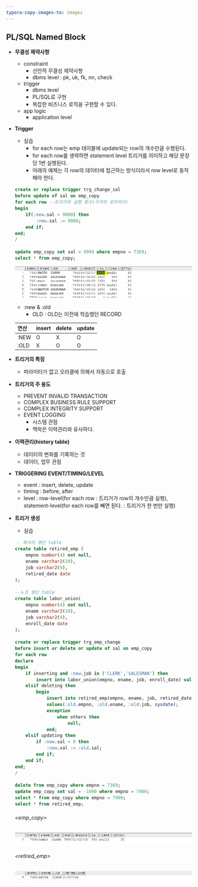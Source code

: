 ```yaml
---
typora-copy-images-to: images
---
```




## PL/SQL Named Block

- **무결성 제약사항**
  - constraint
    - 선언적 무결성 제약사항 
    - dbms level : pk, uk, fk, nn, check
  - trigger
    - dbms level
    - PL/SQL로 구현
    - 복잡한 비즈니스 로직을 구현할 수 있다. 
  - app logic
    - application level



- **Trigger** 

  - 실습
    - for each row는 emp 테이블에 update되는 row의 개수만큼 수행된다.
    - for each row를 생략하면 statement level 트리거를 의미하고 해당 문장당 1번 실행된다. 
    - 아래의 예제는 각 row의 데이터에 접근하는 방식이라서 row level로 동작해야 한다. 

  ```sql
  create or replace trigger trg_change_sal
  before update of sal on emp_copy
  for each row --트리거의 실행 횟수(각각의 로우마다)
  begin
      if(:new.sal > 9000) then
          :new.sal := 9000;
      end if;
  end;
  /
  
  update emp_copy set sal = 9999 where empno = 7369;
  select * from emp_copy;
  ```

  ![image-20210706094732982](images/image-20210706094732982.png)

  

  - :new & :old
    - OLD : OLD는 이전에 학습했던 RECORD

  | 연산 | insert | delete | update |
  | ---- | ------ | ------ | ------ |
  | :NEW | O      | X      | O      |
  | :OLD | X      | O      | O      |

  

- **트리거의 특징**
  - 파라미터가 없고 오라클에 의해서 자동으로 호출



- **트리거의 주 용도**
  - PREVENT INVALID TRANSACTION 
  - COMPLEX BUSINESS RULE SUPPORT 
  - COMPLEX INTEGRITY SUPPORT 
  - EVENT LOGGING
    - 시스템 관점
    - 맥락은 이력관리와 유사하다.



- **이력관리(history table)**
  - 데이터의 변화를 기록하는 것
  - 데이터, 업무 관점  



- **TRIGGERING EVENT/TIMING/LEVEL**
  - event : insert, delete, update
  - timing : before, after
  - level : row-level(for each row : 트리거가 row의 개수만큼 실행), statement-level(for each row를 빼면 된다. : 트리거가 한 번만 실행)



- **트리거 생성**

  - 실습

  ```sql
  -- 퇴사자 명단 table
  create table retired_emp (
      empno number(4) not null, 
      ename varchar2(10), 
      job varchar2(9),
      retired_date date
  );
  
  --노조 명단 table
  create table labor_union(
      empno number(4) not null,
      ename varchar2(10),
      job varchar2(9),
      enroll_date date
  );
  
  create or replace trigger trg_emp_change
  before insert or delete or update of sal on emp_copy
  for each row
  declare
  begin
      if inserting and :new.job in ('CLERK','SALESMAN') then
          insert into labor_union(empno, ename, job, enroll_date) values(:new.empno, :new.ename, :new.job, sysdate);
      elsif deleting then
          begin
              insert into retired_emp(empno, ename, job, retired_date)
              values(:old.empno, :old.ename, :old.job, sysdate);
              exception
                  when others then
                      null;
              end;
      elsif updating then
          if :new.sal < 0 then
              :new.sal := :old.sal;
          end if;
      end if;
  end;
  /
  
  delete from emp_copy where empno = 7369;
  update emp_copy set sal = -1000 where empno = 7900;
  select * from emp_copy where empno = 7900;
  select * from retired_emp;
  ```

  ###### <emp_copy>

  ![image-20210706105845352](images/image-20210706105845352.png)

  ###### <retired_emp>

  ![image-20210706105822037](images/image-20210706105822037.png)























